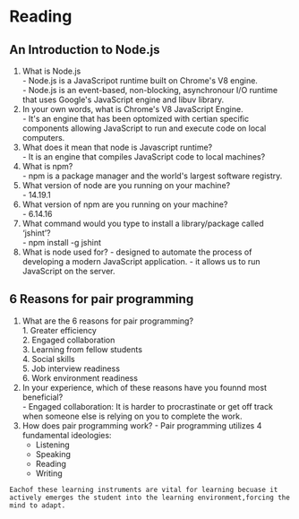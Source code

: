 # Reading 
 
## An Introduction to Node.js  
   
   1. What is Node.js  
    - Node.js is a JavaScripot runtime built on Chrome's V8 engine.  
    - Node.js is an event-based, non-blocking, asynchronour I/O runtime that uses Google's JavaScript engine and libuv library.  
  2. In your own words, what is Chrome's V8 JavaScript Engine.  
    - It's an engine that has been optomized with certian specific components allowing JavaScript to run and execute code on local computers. 
  3. What does it mean that node is Javascript runtime?  
    - It is an engine that compiles JavaScript code to local machines?
  4. What is npm?  
    - npm is a package manager and the world's largest software registry. 
  5. What version of node are you running on your machine?  
    - 14.19.1
  6. What version of npm are you running on your machine?  
    - 6.14.16
  7. What command would you type to install a library/package called ‘jshint’?  
    - npm install -g jshint
  8. What is node used for?
    - designed to automate the process of developing a modern JavaScript application.
    - it allows us to run JavaScript on the server. 

## 6 Reasons for pair programming

  1. What are the 6 reasons for pair programming?  
    1. Greater efficiency  
    2. Engaged collaboration  
    3. Learning from fellow students  
    4. Social skills  
    5. Job interview readiness  
    6. Work environment readiness
  2. In your experience, which of these reasons have you founnd most beneficial?  
    - Engaged collaboration: It is harder to procrastinate or get off track when someone else is relying on you to complete the work.
  3. How does pair programming work?
    - Pair programming utilizes 4 fundamental ideologies:
      - Listening  
      - Speaking  
      - Reading  
      - Writing  

    Eachof these learning instruments are vital for learning becuase it actively emerges the student into the learning environment,forcing the mind to adapt. 